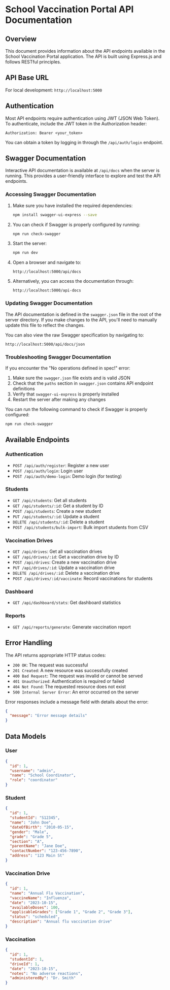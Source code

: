 # School Vaccination Portal API Documentation

## Overview

This document provides information about the API endpoints available in the School Vaccination Portal application. The API is built using Express.js and follows RESTful principles.

## API Base URL

For local development: `http://localhost:5000`

## Authentication

Most API endpoints require authentication using JWT (JSON Web Token). To authenticate, include the JWT token in the Authorization header:

```
Authorization: Bearer <your_token>
```

You can obtain a token by logging in through the `/api/auth/login` endpoint.

## Swagger Documentation

Interactive API documentation is available at `/api/docs` when the server is running. This provides a user-friendly interface to explore and test the API endpoints.

### Accessing Swagger Documentation

1. Make sure you have installed the required dependencies:
   ```bash
   npm install swagger-ui-express --save
   ```

2. You can check if Swagger is properly configured by running:
   ```bash
   npm run check-swagger
   ```

3. Start the server:
   ```bash
   npm run dev
   ```

4. Open a browser and navigate to:
   ```
   http://localhost:5000/api/docs
   ```

5. Alternatively, you can access the documentation through:
   ```
   http://localhost:5000/api-docs
   ```

### Updating Swagger Documentation

The API documentation is defined in the `swagger.json` file in the root of the server directory. If you make changes to the API, you'll need to manually update this file to reflect the changes.

You can also view the raw Swagger specification by navigating to:
```
http://localhost:5000/api/docs/json
```

### Troubleshooting Swagger Documentation

If you encounter the "No operations defined in spec!" error:

1. Make sure the `swagger.json` file exists and is valid JSON
2. Check that the `paths` section in `swagger.json` contains API endpoint definitions
3. Verify that `swagger-ui-express` is properly installed
4. Restart the server after making any changes

You can run the following command to check if Swagger is properly configured:
```bash
npm run check-swagger
```

## Available Endpoints

### Authentication

- `POST /api/auth/register`: Register a new user
- `POST /api/auth/login`: Login user
- `POST /api/auth/demo-login`: Demo login (for testing)

### Students

- `GET /api/students`: Get all students
- `GET /api/students/:id`: Get a student by ID
- `POST /api/students`: Create a new student
- `PUT /api/students/:id`: Update a student
- `DELETE /api/students/:id`: Delete a student
- `POST /api/students/bulk-import`: Bulk import students from CSV

### Vaccination Drives

- `GET /api/drives`: Get all vaccination drives
- `GET /api/drives/:id`: Get a vaccination drive by ID
- `POST /api/drives`: Create a new vaccination drive
- `PUT /api/drives/:id`: Update a vaccination drive
- `DELETE /api/drives/:id`: Delete a vaccination drive
- `POST /api/drives/:id/vaccinate`: Record vaccinations for students

### Dashboard

- `GET /api/dashboard/stats`: Get dashboard statistics

### Reports

- `GET /api/reports/generate`: Generate vaccination report

## Error Handling

The API returns appropriate HTTP status codes:

- `200 OK`: The request was successful
- `201 Created`: A new resource was successfully created
- `400 Bad Request`: The request was invalid or cannot be served
- `401 Unauthorized`: Authentication is required or failed
- `404 Not Found`: The requested resource does not exist
- `500 Internal Server Error`: An error occurred on the server

Error responses include a message field with details about the error:

```json
{
  "message": "Error message details"
}
```

## Data Models

### User

```json
{
  "id": 1,
  "username": "admin",
  "name": "School Coordinator",
  "role": "coordinator"
}
```

### Student

```json
{
  "id": 1,
  "studentId": "S12345",
  "name": "John Doe",
  "dateOfBirth": "2010-05-15",
  "gender": "Male",
  "grade": "Grade 5",
  "section": "A",
  "parentName": "Jane Doe",
  "contactNumber": "123-456-7890",
  "address": "123 Main St"
}
```

### Vaccination Drive

```json
{
  "id": 1,
  "name": "Annual Flu Vaccination",
  "vaccineName": "Influenza",
  "date": "2023-10-15",
  "availableDoses": 100,
  "applicableGrades": ["Grade 1", "Grade 2", "Grade 3"],
  "status": "scheduled",
  "description": "Annual flu vaccination drive"
}
```

### Vaccination

```json
{
  "id": 1,
  "studentId": 1,
  "driveId": 1,
  "date": "2023-10-15",
  "notes": "No adverse reactions",
  "administeredBy": "Dr. Smith"
}
```
